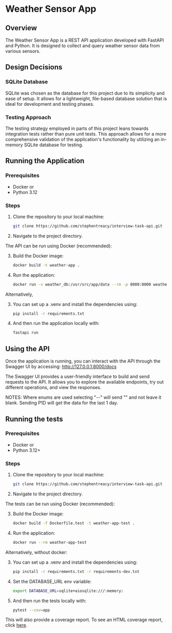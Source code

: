 # Weather Sensor App

## Overview
The Weather Sensor App is a REST API application developed with FastAPI and Python. It is designed to collect and query weather sensor data from various sensors.

## Design Decisions
### SQLite Database
SQLite was chosen as the database for this project due to its simplicity and ease of setup. It allows for a lightweight, file-based database solution that is ideal for development and testing phases.

### Testing Approach
The testing strategy employed in parts of this project leans towards integration tests rather than pure unit tests. This approach allows for a more comprehensive validation of the application's functionality by utilizing an in-memory SQLite database for testing.

## Running the Application

### Prerequisites
- Docker or 
- Python 3.12

### Steps
1. Clone the repository to your local machine:
   ```sh
   git clone https://github.com/stephentreacy/interview-task-api.git
   ```
2. Navigate to the project directory.

The API can be run using Docker (recommended):

3. Build the Docker image:
   ```sh
   docker build -t weather-app .
   ```
4. Run the application:
   ```sh
   docker run -v weather_db:/usr/src/app/data --rm -p 8000:8000 weather-app
   ```
Alternatively,

3. You can set up a .venv and install the dependencies using:
   ```sh
   pip install -r requirements.txt
   ```   

4. And then run the application locally with:
   ```sh
   fastapi run
   ```   

## Using the API
Once the application is running, you can interact with the API through the Swagger UI by accessing: http://127.0.0.1:8000/docs

The Swagger UI provides a user-friendly interface to build and send requests to the API. It allows you to explore the available endpoints, try out different operations, and view the responses.

NOTES: Where enums are used selecting "--" will send "" and not leave it blank. Sending P1D will get the data for the last 1 day.



## Running the tests

### Prerequisites
- Docker or 
- Python 3.12+

### Steps
1. Clone the repository to your local machine:
   ```sh
   git clone https://github.com/stephentreacy/interview-task-api.git
   ```
2. Navigate to the project directory.

The tests can be run using Docker (recommended):

3. Build the Docker image:
   ```sh
   docker build -f Dockerfile.test -t weather-app-test .
   ```
4. Run the application:
   ```sh
   docker run --rm weather-app-test
   ```
Alternatively, without docker: 

3. You can set up a .venv and install the dependencies using:
   ```sh
   pip install -r requirements.txt -r requirements-dev.txt
   ```   

4. Set the DATABASE_URL env variable: 
   ```sh
   export DATABASE_URL=sqlite+aiosqlite:///:memory:
   ```   
5. And then run the tests locally with:
   ```sh
   pytest --cov=app
   ```   
This will also provide a coverage report. To see an HTML coverage report, click [here](https://drive.google.com/drive/folders/1-cBVjn6vx-jvo5hs8dJ53LPwHWNmqcsx).